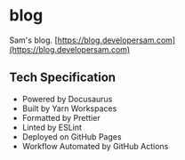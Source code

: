 # blog

Sam's blog. [https://blog.developersam.com](https://blog.developersam.com)

## Tech Specification

- Powered by Docusaurus
- Built by Yarn Workspaces
- Formatted by Prettier
- Linted by ESLint
- Deployed on GitHub Pages
- Workflow Automated by GitHub Actions
